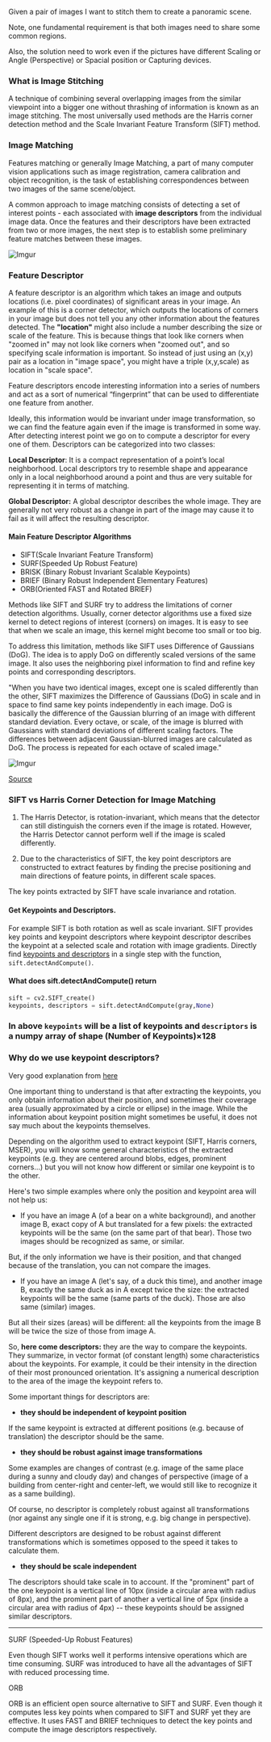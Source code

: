 Given a pair of images I want to stitch them to create a panoramic scene. 

Note, one fundamental requirement is that both images need to share some common regions.

Also, the solution need to work even if the pictures have different Scaling or Angle (Perspective) or Spacial position or Capturing devices.

### What is Image Stitching

A technique of combining several overlapping images from
the similar viewpoint into a bigger one without thrashing of
information is known as an image stitching. The most
universally used methods are the Harris corner detection
method and the Scale Invariant Feature Transform (SIFT)
method.


### Image Matching 

Features matching or generally Image Matching, a part of many computer vision applications such as image registration, camera calibration and object recognition, is the task of establishing correspondences between two images of the same scene/object. 

A common approach to image matching consists of detecting a set of interest points - each associated with **image descriptors** from the individual image data. Once the features and their descriptors have been extracted from two or more images, the next step is to establish some preliminary feature matches between these images.


![Imgur](https://imgur.com/XzsXL5T.png)




### Feature Descriptor

A feature descriptor is an algorithm which takes an image and outputs locations (i.e. pixel coordinates) of significant areas in your image. An example of this is a corner detector, which outputs the locations of corners in your image but does not tell you any other information about the features detected.  The **"location"** might also include a number describing the size or scale of the feature. This is because things that look like corners when "zoomed in" may not look like corners when "zoomed out", and so specifying scale information is important. So instead of just using an (x,y) pair as a location in "image space", you might have a triple (x,y,scale) as location in "scale space".

Feature descriptors encode interesting information into a series of numbers and act as a sort of numerical “fingerprint” that can be used to differentiate one feature from another.


Ideally, this information would be invariant under image transformation, so we can find the feature again even if the image is transformed in some way. After detecting interest point we go on to compute a descriptor for every one of them. Descriptors can be categorized into two classes:

**Local Descriptor**: It is a compact representation of a point’s local neighborhood. Local descriptors try to resemble shape and appearance only in a local neighborhood around a point and thus are very suitable for representing it in terms of matching.

**Global Descriptor:** A global descriptor describes the whole image. They are generally not very robust as a change in part of the image may cause it to fail as it will affect the resulting descriptor.


#### Main Feature Descriptor Algorithms

* SIFT(Scale Invariant Feature Transform)
* SURF(Speeded Up Robust Feature)
* BRISK (Binary Robust Invariant Scalable Keypoints)
* BRIEF (Binary Robust Independent Elementary Features)
* ORB(Oriented FAST and Rotated BRIEF)


Methods like SIFT and SURF try to address the limitations of corner detection algorithms. Usually, corner detector algorithms use a fixed size kernel to detect regions of interest (corners) on images. It is easy to see that when we scale an image, this kernel might become too small or too big.

To address this limitation, methods like SIFT uses Difference of Gaussians (DoG). The idea is to apply DoG on differently scaled versions of the same image. It also uses the neighboring pixel information to find and refine key points and corresponding descriptors.


"When you have two identical images, except one is scaled differently than the other, SIFT maximizes the Difference of Gaussians (DoG) in scale and in space to find same key points independently in each image. DoG is basically the difference of the Gaussian blurring of an image with different standard deviation. Every octave, or scale, of the image is blurred with Gaussians with standard deviations of different scaling factors. The differences between adjacent Gaussian-blurred images are calculated as DoG. The process is repeated for each octave of scaled image."

![Imgur](https://imgur.com/9FOpV1N.png)

[Source](https://ai.stanford.edu/~syyeung/cvweb/tutorial2.html)


### SIFT vs Harris Corner Detection for Image Matching


1. The Harris Detector, is rotation-invariant, which means that the detector can still distinguish the corners even if the image is rotated. However, the Harris Detector cannot perform well if the image is scaled differently.

2. Due to the characteristics of SIFT, the key point descriptors are constructed to extract features by finding the precise positioning and main directions of feature points, in different scale spaces. 

The key points extracted by SIFT have scale invariance and rotation.



#### Get Keypoints and Descriptors. 

For example SIFT is both rotation as well as scale invariant.  SIFT provides key points and keypoint descriptors where keypoint descriptor describes the keypoint at a selected scale and rotation with image gradients.
Directly find [keypoints and descriptors](https://docs.opencv.org/3.4/da/df5/tutorial_py_sift_intro.html) in a single step with the function, `sift.detectAndCompute()`.

#### What does sift.detectAndCompute() return

```py
sift = cv2.SIFT_create()
keypoints, descriptors = sift.detectAndCompute(gray,None)

```

### In above `keypoints` will be a list of keypoints and `descriptors` is a numpy array of shape (Number of Keypoints)×128


### Why do we use keypoint descriptors?

Very good explanation from [here](https://dsp.stackexchange.com/questions/10423/why-do-we-use-keypoint-descriptors)


One important thing to understand is that after extracting the keypoints, you only obtain information about their position, and sometimes their coverage area (usually approximated by a circle or ellipse) in the image. While the information about keypoint position might sometimes be useful, it does not say much about the keypoints themselves.

Depending on the algorithm used to extract keypoint (SIFT, Harris corners, MSER), you will know some general characteristics of the extracted keypoints (e.g. they are centered around blobs, edges, prominent corners...) but you will not know how different or similar one keypoint is to the other.

Here's two simple examples where only the position and keypoint area will not help us:

- If you have an image A (of a bear on a white background), and another image B, exact copy of A but translated for a few pixels: the extracted keypoints will be the same (on the same part of that bear). Those two images should be recognized as same, or similar.

But, if the only information we have is their position, and that changed because of the translation, you can not compare the images.

- If you have an image A (let's say, of a duck this time), and another image B, exactly the same duck as in A except twice the size: the extracted keypoints will be the same (same parts of the duck). Those are also same (similar) images.

But all their sizes (areas) will be different: all the keypoints from the image B will be twice the size of those from image A.

So, **here come descriptors:** they are the way to compare the keypoints. They summarize, in vector format (of constant length) some characteristics about the keypoints. For example, it could be their intensity in the direction of their most pronounced orientation. It's assigning a numerical description to the area of the image the keypoint refers to.

Some important things for descriptors are:

- **they should be independent of keypoint position**

If the same keypoint is extracted at different positions (e.g. because of translation) the descriptor should be the same.

- **they should be robust against image transformations**

Some examples are changes of contrast (e.g. image of the same place during a sunny and cloudy day) and changes of perspective (image of a building from center-right and center-left, we would still like to recognize it as a same building).

Of course, no descriptor is completely robust against all transformations (nor against any single one if it is strong, e.g. big change in perspective).

Different descriptors are designed to be robust against different transformations which is sometimes opposed to the speed it takes to calculate them.

- **they should be scale independent**

The descriptors should take scale in to account. If the "prominent" part of the one keypoint is a vertical line of 10px (inside a circular area with radius of 8px), and the prominent part of another a vertical line of 5px (inside a circular area with radius of 4px) -- these keypoints should be assigned similar descriptors.


---


SURF (Speeded-Up Robust Features)

Even though SIFT works well it performs intensive operations which are time consuming. SURF was introduced to have all the advantages of SIFT with reduced processing time.

ORB

ORB is an efficient open source alternative to SIFT and SURF. Even though it computes less key points when compared to SIFT and SURF yet they are effective. It uses FAST and BRIEF techniques to detect the key points and compute the image descriptors respectively.